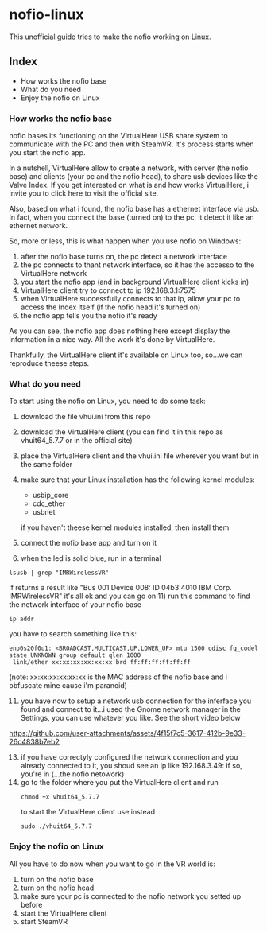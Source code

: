 # nofio-linux
This unofficial guide tries to make the nofio working on Linux.

## Index
- How works the nofio base
- What do you need
- Enjoy the nofio on Linux


### How works the nofio base
nofio bases its functioning on the VirtualHere USB share system to communicate with the PC and then with SteamVR. It's process starts when you start the nofio app.

In a nutshell, VirtualHere allow to create a network, with server (the nofio base) and clients (your pc and the nofio head), to share usb devices like the Valve Index.
If you get interested on what is and how works VirtualHere, i invite you to click here to visit the official site.

Also, based on what i found, the nofio base has a ethernet interface via usb. In fact, when you connect the base (turned on) to the pc, it detect it like an ethernet network.

So, more or less, this is what happen when you use nofio on Windows:

1) after the nofio base turns on, the pc detect a network interface
2) the pc connects to thant network interface, so it has the accesso to the VirtualHere network
3) you start the nofio app (and in background VirtualHere client kicks in)
4) VirtualHere client try to connect to ip 192.168.3.1:7575
5) when VirtualHere successfully connects to that ip, allow your pc to access the Index itself (if the nofio head it's turned on)
6) the nofio app tells you the nofio it's ready

As you can see, the nofio app does nothing here except display the information in a nice way. All the work it's done by VirtualHere.

Thankfully, the VirtualHere client it's available on Linux too, so...we can reproduce theese steps.

### What do you need
To start using the nofio on Linux, you need to do some task:

1) download the file vhui.ini from this repo
6) download the VirtualHere client (you can find it in this repo as vhuit64_5.7.7 or in the official site)
7) place the VirtualHere client and the vhui.ini file wherever you want but in the same folder
8) make sure that your Linux installation has the following kernel modules:

   - usbip_core
   - cdc_ether
   - usbnet
     
   if you haven't theese kernel modules installed, then install them
  
9) connect the nofio base app and turn on it
10) when the led is solid blue, run in a terminal
   ```
   lsusb | grep "IMRWirelessVR"
   ```
   if returns a result like "Bus 001 Device 008: ID 04b3:4010 IBM Corp. IMRWirelessVR" it's all ok and you can go on
11) run this command to find the network interface of your nofio base
   ```
   ip addr
   ```

   you have to search something like this:
   ```
   enp0s20f0u1: <BROADCAST,MULTICAST,UP,LOWER_UP> mtu 1500 qdisc fq_codel state UNKNOWN group default qlen 1000
    link/ether xx:xx:xx:xx:xx:xx brd ff:ff:ff:ff:ff:ff
   ```
   (note: xx:xx:xx:xx:xx:xx is the MAC address of the nofio base and i obfuscate mine cause i'm paranoid)
   
11) you have now to setup a network usb connection for the inferface you found and connect to it...i used the Gnome network manager in the Settings, you can use whatever you like. See the short video below
    

https://github.com/user-attachments/assets/4f15f7c5-3617-412b-9e33-26c4838b7eb2



13) if you have correctyly configured the network connection and you already connected to it, you shoud see an ip like 192.168.3.49: if so, you're in (...the nofio netowork)
14) go to the folder where you put the VirtualHere client and run
    ```
    chmod +x vhuit64_5.7.7
    ```
    to start the VirtualHere client use instead
    ```
    sudo ./vhuit64_5.7.7
    ```
    
### Enjoy the nofio on Linux
All you have to do now when you want to go in the VR world is:

1) turn on the nofio base
2) turn on the nofio head
3) make sure your pc is connected to the nofio network you setted up before
4) start the VirtualHere client
5) start SteamVR
